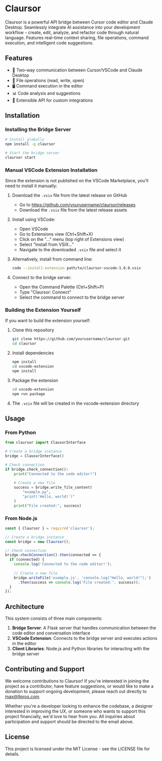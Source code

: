 # Claursor

Claursor is a powerful API bridge between Cursor code editor and Claude Desktop. Seamlessly integrate AI assistance into your development workflow - create, edit, analyze, and refactor code through natural language. Features real-time context sharing, file operations, command execution, and intelligent code suggestions.

## Features

- 🔄 Two-way communication between Cursor/VSCode and Claude Desktop
- 📁 File operations (read, write, open)
- 🖥️ Command execution in the editor
- 📊 Code analysis and suggestions
- 🔌 Extensible API for custom integrations

## Installation

### Installing the Bridge Server

```bash
# Install globally
npm install -g claursor

# Start the bridge server
claursor start
```

### Manual VSCode Extension Installation

Since the extension is not published on the VSCode Marketplace, you'll need to install it manually:

1. Download the `.vsix` file from the latest release on GitHub
   - Go to https://github.com/yourusername/claursor/releases
   - Download the `.vsix` file from the latest release assets

2. Install using VSCode:
   - Open VSCode
   - Go to Extensions view (Ctrl+Shift+X)
   - Click on the "..." menu (top right of Extensions view)
   - Select "Install from VSIX..."
   - Navigate to the downloaded `.vsix` file and select it

3. Alternatively, install from command line:
   ```bash
   code --install-extension path/to/claursor-vscode-1.0.0.vsix
   ```

4. Connect to the bridge server:
   - Open the Command Palette (Ctrl+Shift+P)
   - Type "Claursor: Connect"
   - Select the command to connect to the bridge server

### Building the Extension Yourself

If you want to build the extension yourself:

1. Clone this repository
   ```bash
   git clone https://github.com/yourusername/claursor.git
   cd claursor
   ```

2. Install dependencies
   ```bash
   npm install
   cd vscode-extension
   npm install
   ```

3. Package the extension
   ```bash
   cd vscode-extension
   npm run package
   ```

4. The `.vsix` file will be created in the vscode-extension directory

## Usage

### From Python

```python
from claursor import ClausorInterface

# Create a bridge instance
bridge = ClausorInterface()

# Check connection
if bridge.check_connection():
    print("Connected to the code editor!")
    
    # Create a new file
    success = bridge.write_file_content(
        "example.py", 
        "print('Hello, world!')"
    )
    print("File created:", success)
```

### From Node.js

```javascript
const { Claursor } = require('claursor');

// Create a bridge instance
const bridge = new Claursor();

// Check connection
bridge.checkConnection().then(connected => {
  if (connected) {
    console.log('Connected to the code editor!');
    
    // Create a new file
    bridge.writeFile('example.js', 'console.log("Hello, world!");')
      .then(success => console.log('File created:', success));
  }
});
```

## Architecture

This system consists of three main components:

1. **Bridge Server**: A Flask server that handles communication between the code editor and conversation interface
2. **VSCode Extension**: Connects to the bridge server and executes actions in the editor
3. **Client Libraries**: Node.js and Python libraries for interacting with the bridge server

## Contributing and Support

We welcome contributions to Claursor! If you're interested in joining the project as a contributor, have feature suggestions, or would like to make a donation to support ongoing development, please reach out directly to max@9pros.com.

Whether you're a developer looking to enhance the codebase, a designer interested in improving the UX, or someone who wants to support this project financially, we'd love to hear from you. All inquiries about participation and support should be directed to the email above.

## License

This project is licensed under the MIT License - see the LICENSE file for details.
